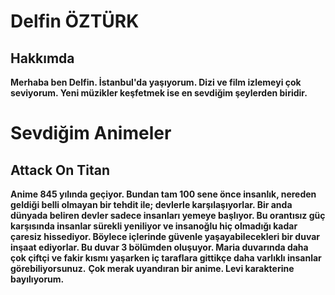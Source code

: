 # Delfin ÖZTÜRK 
## Hakkımda 
**Merhaba ben Delfin. İstanbul'da yaşıyorum. Dizi ve film izlemeyi çok seviyorum. Yeni müzikler keşfetmek ise en sevdiğim şeylerden biridir.**
# Sevdiğim Animeler
## Attack On Titan
**Anime 845 yılında geçiyor. Bundan tam 100 sene önce insanlık, nereden geldiği belli olmayan bir tehdit ile; devlerle karşılaşıyorlar. Bir anda dünyada beliren devler sadece insanları yemeye başlıyor. Bu orantısız güç karşısında insanlar sürekli yeniliyor ve insanoğlu hiç olmadığı kadar çaresiz hissediyor. Böylece içlerinde güvenle yaşayabilecekleri bir duvar inşaat ediyorlar. Bu duvar 3 bölümden oluşuyor. Maria duvarında daha çok çiftçi ve fakir kısmı yaşarken iç taraflara gittikçe daha varlıklı insanlar görebiliyorsunuz.**
**Çok merak uyandıran bir anime. Levi karakterine bayılıyorum.**

